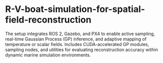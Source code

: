 # R-V-boat-simulation-for-spatial-field-reconstruction
The setup integrates ROS 2, Gazebo, and PX4 to enable active sampling, real-time Gaussian Process (GP) inference, and adaptive mapping of temperature or scalar fields. Includes CUDA-accelerated GP modules, sampling nodes, and utilities for evaluating reconstruction accuracy within dynamic marine simulation environments.
